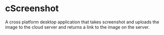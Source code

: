 cScreenshot
===========

A cross platform desktop application that takes screenshot and uploads the image to the cloud server and returns a link to the image on the server.
